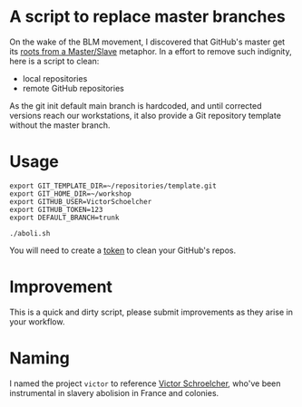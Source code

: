 # A script to replace master branches

On the wake of the BLM movement, I discovered that GitHub's master get its
[roots from a Master/Slave](https://mail.gnome.org/archives/desktop-devel-list/2019-May/msg00066.html)
metaphor. In a effort to remove such indignity, here is a script to clean:
  - local repositories
  - remote GitHub repositories

As the git init default main branch is hardcoded, and until corrected versions reach our
workstations, it also provide a Git repository template without the master branch.

# Usage

```
export GIT_TEMPLATE_DIR=~/repositories/template.git
export GIT_HOME_DIR=~/workshop
export GITHUB_USER=VictorSchoelcher
export GITHUB_TOKEN=123
export DEFAULT_BRANCH=trunk

./aboli.sh
```
You will need to create a
[token](https://github.com/settings/tokens)
to clean your GitHub's repos.

# Improvement

This is a quick and dirty script, please submit improvements as they arise in your
workflow.

# Naming

I named the project `victor` to reference
[Victor Schroelcher](https://en.wikipedia.org/wiki/Victor_Sch%C5%93lcher), who've been
instrumental in slavery abolision in France and colonies.
